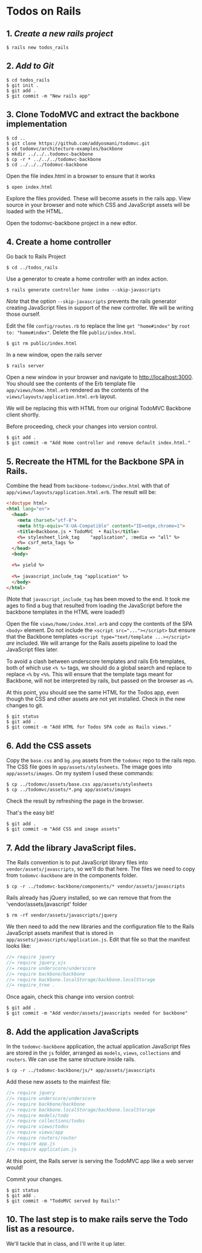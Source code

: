 # Todos on Rails

## 1. *Create a new rails project*

    $ rails new todos_rails

## 2. *Add to Git*

    $ cd todos_rails
    $ git init .
    $ git add .
    $ git commit -m "New rails app"


## 3. Clone TodoMVC and extract the backbone implementation

    $ cd ..
    $ git clone https://github.com/addyosmani/todomvc.git
    $ cd todomvc/architecture-examples/backbone
    $ mkdir ../../..todomvc-backbone
    $ cp -r * ../../../todomvc-backbone
    $ cd ../../../todomvc-backbone

Open the file index.html in a browser to ensure that it works

    $ open index.html

Explore the files provided. These will become assets in the rails app. View source in your browser and note which CSS and JavaScript assets will be loaded with the HTML.

Open the todomvc-backbone project in a new edtor.

## 4. Create a home controller

Go back to Rails Project

    $ cd ../todos_rails

Use a generator to create a home controller with an index action. 

    $ rails generate controller home index --skip-javascripts

*Note* that the option 
`--skip-javascripts` prevents the
rails generator creating JavaScript files in support of the new controller. We will be writing those ourself.

Edit the file `config/routes.rb` to replace the line `get "home#index"` by `root to: "home#index"`.
Delete the file `public/index.html`.

    $ git rm public/index.html

In a new window, open the rails server

    $ rails server

Open a new window in your browser and navigate to <http://localhost:3000>. You should see the contents 
of the Erb template file `app/views/home.html.erb` rendered as the contents of the `views/layouts/application.html.erb` layout.

We will be replacing this with HTML from our original TodoMVC Backbone client shortly.

Before proceeding, check your changes into version control.
 
    $ git add .
    $ git commit -m "Add Home controller and remove default index.html."

## 5. Recreate the HTML for the Backbone SPA in Rails.

Combine the head from `backbone-todomvc/index.html` with that of `app/views/layouts/application.html.erb`. The result will be:

```html
<!doctype html>
<html lang="en">
  <head>
    <meta charset="utf-8">
    <meta http-equiv="X-UA-Compatible" content="IE=edge,chrome=1">
    <title>Backbone.js • TodoMVC  • Rails</title>
    <%= stylesheet_link_tag    "application", :media => "all" %>
    <%= csrf_meta_tags %>
  </head>
  <body>

  <%= yield %>
  
  <%= javascript_include_tag "application" %>
  </body>
</html>
```
(Note that `javascript_include_tag` has been moved to the end. It took me ages to find a bug
that resulted from loading the JavaScript before the backbone templates in the HTML were loaded!)

Open the file `views/home/index.html.erb` and copy the contents of the SPA `<body>` element. Do not include the `<script src="..."></script>` but ensure that the Backbone templates `<script type="text/template ...></script>` *are* included. We will arrange for the Rails assets pipeline to load the JavaScript files later.

To avoid a clash between underscore templates and rails Erb templates, both of which use `<% %>` tags, we should do a global search and replace to replace `<%` by `<%%`. This will ensure that the template
tags meant for Backbone, will not be interpreted by rails, but passed on the browser as `<%`.

At this point, you should see the same HTML for the Todos app, even though the CSS and other assets are not yet installed. Check in the new changes to git.

    $ git status
    $ git add .
    $ git commit -m "Add HTML for Todos SPA code as Rails views."

## 6. Add the CSS assets

Copy the `base.css` and `bg.png` assets from the `todomvc` repo to the rails repo. The CSS file goes in `app/assets/stylesheets`. The image goes into `app/assets/images`. On my system I used these commands:

    $ cp ../todomvc/assets/base.css app/assets/stylesheets
    $ cp ../todomvc/assets/*.png app/assets/images

Check the result by refreshing the page in the browser.

That's the easy bit!

    $ git add .
    $ git commit -m "Add CSS and image assets"

## 7. Add the library JavaScript files.

The Rails convention is to put JavaScript library files into `vendor/assets/javascripts`, so we'll do that here. The files we need to copy from `todomvc-backbone` are in the components folder. 

    $ cp -r ../todomvc-backbone/components/* vendor/assets/javascripts

Rails already has jQuery installed, so we can remove that from the 'vendor/assets/javascript' folder

    $ rm -rf vendor/assets/javascripts/jquery

We then need to add the new libraries and the configuration file to the Rails JavaScript assets manifest that is stored in `app/assets/javascripts/application.js`. Edit that file so that the manifest looks like:

```javascript
//= require jquery
//= require jquery_ujs
//= require underscore/underscore
//= require backbone/backbone
//= require backbone.localStorage/backbone.localStorage
//= require_tree .
```



Once again, check this change into version control:

    $ git add .
    $ git commit -m "Add vendor/assets/javascripts needed for backbone"

## 8. Add the application JavaScripts

In the `todomvc-backbone` application, the actual application JavaScript files are stored in the `js` folder, arranged as `models`, `views`, `collections` and `routers`. We can use the same structure inside rails.

    $ cp -r ../todomvc-backbone/js/* app/assets/javascripts

Add these new assets to the mainfest file:

```javascript
//= require jquery
//= require underscore/underscore
//= require backbone/backbone
//= require backbone.localStorage/backbone.localStorage
//= require models/todo
//= require collections/todos
//= require views/todos
//= require views/app
//= require routers/router
//= require app.js
//= require application.js
```

At this point, the Rails server is serving the TodoMVC app like a web server would!

Commit your changes.

    $ git status
    $ git add .
    $ git commit -m "TodoMVC served by Rails!"

## 10. The last step is to make rails serve the Todo list as a resource. 

We'll tackle that in class, and I'll write it up later.
